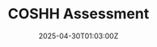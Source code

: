 ---
title: COSHH Assessment
linkTitle: COSHH Assessment
date: '2025-04-30T01:03:00Z'
weight: 1
description: COSHH assessment template includes sections for substance information,
  hazard identification, risk assessment, control measures, emergency procedures,
  training requirements, and assessment details to ensure safety and compliance.
draft: false
ref: coshh-assessment
---